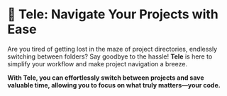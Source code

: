 # 🚀 Tele: Navigate Your Projects with Ease

Are you tired of getting lost in the maze of project directories, endlessly switching between folders? Say goodbye to the hassle! **Tele** is here to simplify your workflow and make project navigation a breeze.

**With Tele, you can effortlessly switch between projects and save valuable time, allowing you to focus on what truly matters—your code.**
